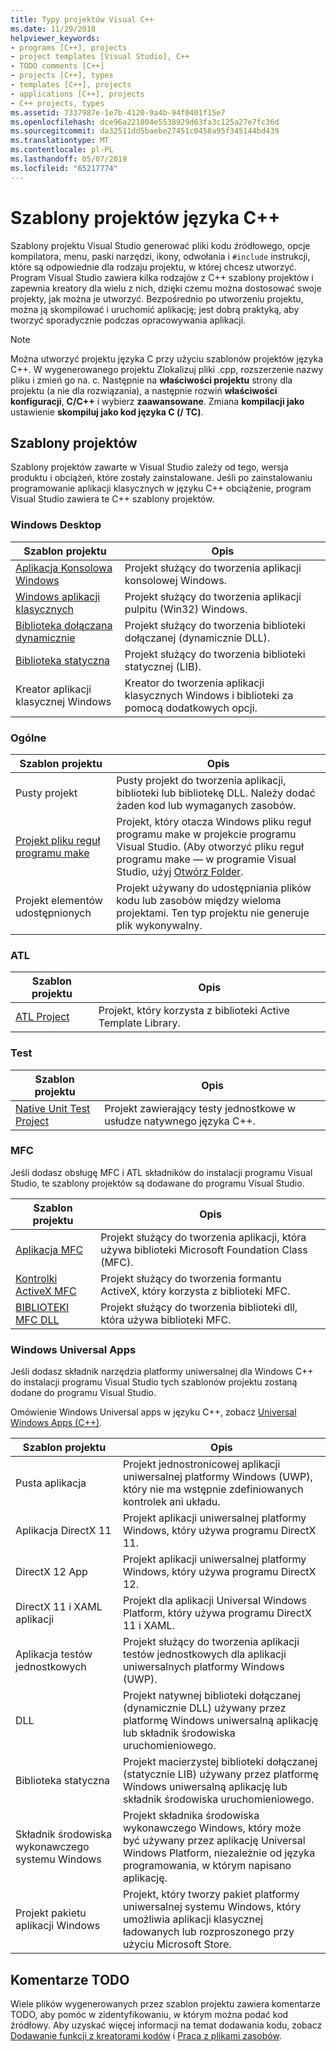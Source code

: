```yaml
---
title: Typy projektów Visual C++
ms.date: 11/29/2018
helpviewer_keywords:
- programs [C++], projects
- project templates [Visual Studio], C++
- TODO comments [C++]
- projects [C++], types
- templates [C++], projects
- applications [C++], projects
- C++ projects, types
ms.assetid: 7337987e-1e7b-4120-9a4b-94f0401f15e7
ms.openlocfilehash: dce96a221804e5538929d63fa3c125a27e7fc36d
ms.sourcegitcommit: da32511dd5baebe27451c0458a95f345144bd439
ms.translationtype: MT
ms.contentlocale: pl-PL
ms.lasthandoff: 05/07/2019
ms.locfileid: "65217774"
---
```

# <a name="c-project-templates"></a>Szablony projektów języka C++

Szablony projektu Visual Studio generować pliki kodu źródłowego, opcje kompilatora, menu, paski narzędzi, ikony, odwołania i `#include` instrukcji, które są odpowiednie dla rodzaju projektu, w której chcesz utworzyć. Program Visual Studio zawiera kilka rodzajów z C++ szablony projektów i zapewnia kreatory dla wielu z nich, dzięki czemu można dostosować swoje projekty, jak można je utworzyć. Bezpośrednio po utworzeniu projektu, można ją skompilować i uruchomić aplikację; jest dobrą praktyką, aby tworzyć sporadycznie podczas opracowywania aplikacji.

> [!NOTE]
> Można utworzyć projektu języka C przy użyciu szablonów projektów języka C++. W wygenerowanego projektu Zlokalizuj pliki .cpp, rozszerzenie nazwy pliku i zmień go na. c. Następnie na **właściwości projektu** strony dla projektu (a nie dla rozwiązania), a następnie rozwiń **właściwości konfiguracji**, **C/C++** i wybierz **zaawansowane**. Zmiana **kompilacji jako** ustawienie **skompiluj jako kod języka C (/ TC)**.

## <a name="project-templates"></a>Szablony projektów

Szablony projektów zawarte w Visual Studio zależy od tego, wersja produktu i obciążeń, które zostały zainstalowane. Jeśli po zainstalowaniu programowanie aplikacji klasycznych w języku C++ obciążenie, program Visual Studio zawiera te C++ szablony projektów.

### <a name="windows-desktop"></a>Windows Desktop

|Szablon projektu|Opis|
|----------------------|-----------------------------|
|[Aplikacja Konsolowa Windows](../../windows/creating-a-console-application.md)|Projekt służący do tworzenia aplikacji konsolowej Windows.|
|[Windows aplikacji klasycznych](../../windows/walkthrough-creating-windows-desktop-applications-cpp.md)|Projekt służący do tworzenia aplikacji pulpitu (Win32) Windows.|
|[Biblioteka dołączana dynamicznie](../walkthrough-creating-and-using-a-dynamic-link-library-cpp.md)|Projekt służący do tworzenia biblioteki dołączanej (dynamicznie DLL).|
|[Biblioteka statyczna](../../windows/walkthrough-creating-and-using-a-static-library-cpp.md)|Projekt służący do tworzenia biblioteki statycznej (LIB).|
|Kreator aplikacji klasycznej Windows|Kreator do tworzenia aplikacji klasycznych Windows i biblioteki za pomocą dodatkowych opcji.|

### <a name="general"></a>Ogólne

|Szablon projektu|Opis|
|----------------------|-----------------------------|
|Pusty projekt|Pusty projekt do tworzenia aplikacji, biblioteki lub bibliotekę DLL. Należy dodać żaden kod lub wymaganych zasobów.|
|[Projekt pliku reguł programu make](creating-a-makefile-project.md)|Projekt, który otacza Windows pliku reguł programu make w projekcie programu Visual Studio. (Aby otworzyć pliku reguł programu make — w programie Visual Studio, użyj [Otwórz Folder](../open-folder-projects-cpp.md).|
|Projekt elementów udostępnionych|Projekt używany do udostępniania plików kodu lub zasobów między wieloma projektami. Ten typ projektu nie generuje plik wykonywalny.|

### <a name="atl"></a>ATL

|Szablon projektu|Opis|
|----------------------|-----------------------------|
|[ATL Project](../../atl/reference/creating-an-atl-project.md)|Projekt, który korzysta z biblioteki Active Template Library.|

### <a name="test"></a>Test

|Szablon projektu|Opis|
|----------------------|-----------------------------|
|[Native Unit Test Project](/visualstudio/test/writing-unit-tests-for-c-cpp-with-the-microsoft-unit-testing-framework-for-cpp)|Projekt zawierający testy jednostkowe w usłudze natywnego języka C++.|

### <a name="mfc"></a>MFC

Jeśli dodasz obsługę MFC i ATL składników do instalacji programu Visual Studio, te szablony projektów są dodawane do programu Visual Studio.

|Szablon projektu|Opis|
|----------------------|-----------------------------|
|[Aplikacja MFC](../../mfc/reference/creating-an-mfc-application.md)|Projekt służący do tworzenia aplikacji, która używa biblioteki Microsoft Foundation Class (MFC).|
|[Kontrolki ActiveX MFC](../../mfc/reference/creating-an-mfc-activex-control.md)|Projekt służący do tworzenia formantu ActiveX, który korzysta z biblioteki MFC.|
|[BIBLIOTEKI MFC DLL](../../mfc/reference/creating-an-mfc-dll-project.md)|Projekt służący do tworzenia biblioteki dll, która używa biblioteki MFC.|

### <a name="windows-universal-apps"></a>Windows Universal Apps

Jeśli dodasz składnik narzędzia platformy uniwersalnej dla Windows C++ do instalacji programu Visual Studio tych szablonów projektu zostaną dodane do programu Visual Studio.

Omówienie Windows Universal apps w języku C++, zobacz [Universal Windows Apps (C++)](../../windows/universal-windows-apps-cpp.md).

|Szablon projektu|Opis|
|----------------------|-----------------------------|
|Pusta aplikacja|Projekt jednostronicowej aplikacji uniwersalnej platformy Windows (UWP), który nie ma wstępnie zdefiniowanych kontrolek ani układu.|
|Aplikacja DirectX 11|Projekt aplikacji uniwersalnej platformy Windows, który używa programu DirectX 11.|
|DirectX 12 App|Projekt aplikacji uniwersalnej platformy Windows, który używa programu DirectX 12.|
|DirectX 11 i XAML aplikacji|Projekt dla aplikacji Universal Windows Platform, który używa programu DirectX 11 i XAML.|
|Aplikacja testów jednostkowych|Projekt służący do tworzenia aplikacji testów jednostkowych dla aplikacji uniwersalnych platformy Windows (UWP).|
|DLL|Projekt natywnej biblioteki dołączanej (dynamicznie DLL) używany przez platformę Windows uniwersalną aplikację lub składnik środowiska uruchomieniowego.|
|Biblioteka statyczna|Projekt macierzystej biblioteki dołączanej (statycznie LIB) używany przez platformę Windows uniwersalną aplikację lub składnik środowiska uruchomieniowego.|
|Składnik środowiska wykonawczego systemu Windows|Projekt składnika środowiska wykonawczego Windows, który może być używany przez aplikację Universal Windows Platform, niezależnie od języka programowania, w którym napisano aplikację.|
|Projekt pakietu aplikacji Windows|Projekt, który tworzy pakiet platformy uniwersalnej systemu Windows, który umożliwia aplikacji klasycznej ładowanych lub rozproszonego przy użyciu Microsoft Store.|

## <a name="todo-comments"></a>Komentarze TODO

Wiele plików wygenerowanych przez szablon projektu zawiera komentarze TODO, aby pomóc w zidentyfikowaniu, w którym można podać kod źródłowy. Aby uzyskać więcej informacji na temat dodawania kodu, zobacz [Dodawanie funkcji z kreatorami kodów](../../ide/adding-functionality-with-code-wizards-cpp.md) i [Praca z plikami zasobów](../../windows/working-with-resource-files.md).


